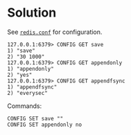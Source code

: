 # Solution

See [`redis.conf`](./shared/redis.conf) for configuration.

```redis
127.0.0.1:6379> CONFIG GET save
1) "save"
2) "30 1000"
127.0.0.1:6379> CONFIG GET appendonly
1) "appendonly"
2) "yes"
127.0.0.1:6379> CONFIG GET appendfsync
1) "appendfsync"
2) "everysec"
```

Commands:

```redis
CONFIG SET save ""
CONFIG SET appendonly no
```
